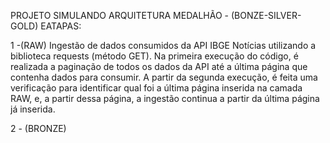 PROJETO  SIMULANDO ARQUITETURA MEDALHÃO - (BONZE-SILVER-GOLD)
EATAPAS:

  1 -(RAW) Ingestão de dados consumidos da API IBGE Notícias utilizando a biblioteca requests (método GET).
      Na primeira execução do código, é realizada a paginação de todos os dados da API até a última página que contenha dados para consumir.
      A partir da segunda execução, é feita uma verificação para identificar qual foi a última página inserida na camada RAW, e, a partir dessa página, 
      a ingestão continua a partir da última página já inserida.

   2 - (BRONZE)   

